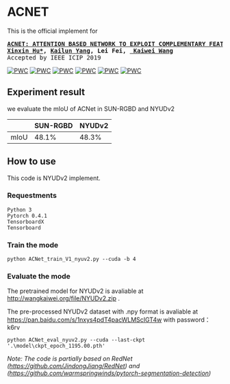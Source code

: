 ACNET
===========================
This is the official implement for
<div class="highlight highlight-html"><pre>
<b><a href=https://arxiv.org/abs/1905.10089>ACNET: ATTENTION BASED NETWORK TO EXPLOIT COMPLEMENTARY FEATURES FOR RGBD SEMANTIC SEGMENTATION</a>    
<a href=https://github.com/anheidelonghu>Xinxin Hu*</a>, <a href=http://www.yangkailun.com/>Kailun Yang</a>, Lei Fei, <a href=http://wangkaiwei.org/blog.html> Kaiwei Wang</a></b>
Accepted by IEEE ICIP 2019
</pre></div>

[![PWC](https://img.shields.io/endpoint.svg?url=https://paperswithcode.com/badge/acnet-attention-based-network-to-exploit/semantic-segmentation-on-sun-rgbd)](https://paperswithcode.com/sota/semantic-segmentation-on-sun-rgbd?p=acnet-attention-based-network-to-exploit)
[![PWC](https://img.shields.io/endpoint.svg?url=https://paperswithcode.com/badge/acnet-attention-based-network-to-exploit/semantic-segmentation-on-nyu-depth-v2)](https://paperswithcode.com/sota/semantic-segmentation-on-nyu-depth-v2?p=acnet-attention-based-network-to-exploit)
[![PWC](https://img.shields.io/endpoint.svg?url=https://paperswithcode.com/badge/acnet-attention-based-network-to-exploit/thermal-image-segmentation-on-pst900)](https://paperswithcode.com/sota/thermal-image-segmentation-on-pst900?p=acnet-attention-based-network-to-exploit)
[![PWC](https://img.shields.io/endpoint.svg?url=https://paperswithcode.com/badge/acnet-attention-based-network-to-exploit/thermal-image-segmentation-on-rt-5k)](https://paperswithcode.com/sota/thermal-image-segmentation-on-rt-5k?p=acnet-attention-based-network-to-exploit)
[![PWC](https://img.shields.io/endpoint.svg?url=https://paperswithcode.com/badge/acnet-attention-based-network-to-exploit/semantic-segmentation-on-rsmss)](https://paperswithcode.com/sota/semantic-segmentation-on-rsmss?p=acnet-attention-based-network-to-exploit)
[![PWC](https://img.shields.io/endpoint.svg?url=https://paperswithcode.com/badge/acnet-attention-based-network-to-exploit/semantic-segmentation-on-kitti-360)](https://paperswithcode.com/sota/semantic-segmentation-on-kitti-360?p=acnet-attention-based-network-to-exploit)

## Experiment result
we evaluate the mIoU of ACNet in SUN-RGBD and NYUDv2

|    | SUN-RGBD | NYUDv2 |
|----|----|----|
| mIoU | 48.1% | 48.3% |


## How to use
This code is NYUDv2 implement.

### Requestments
```
Python 3
Pytorch 0.4.1
TensorboardX
Tensorboard
```

### Train the mode

```
python ACNet_train_V1_nyuv2.py --cuda -b 4
```

### Evaluate the mode
The pretrained model for NYUDv2 is avaliable at http://wangkaiwei.org/file/NYUDv2.zip .

The pre-processed NYUDv2 dataset with .npy format is avaliable at https://pan.baidu.com/s/1nxys4pdT4pacWLMScIGT4w  with password：k6rv 

```
python ACNet_eval_nyuv2.py --cuda --last-ckpt '.\model\ckpt_epoch_1195.00.pth'
```

*Note: The code is partially based on RedNet (https://github.com/JindongJiang/RedNet) and (https://github.com/warmspringwinds/pytorch-segmentation-detection)*

